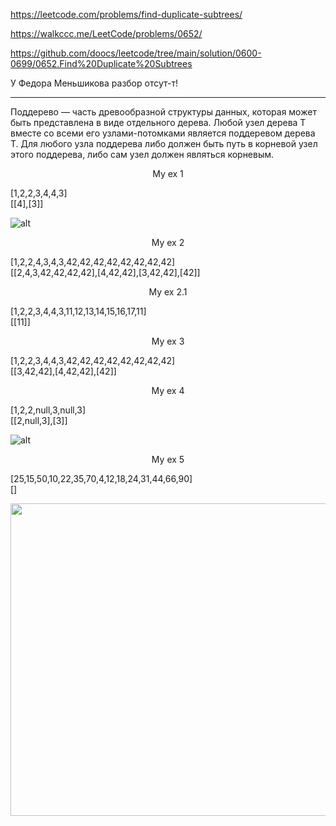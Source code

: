 https://leetcode.com/problems/find-duplicate-subtrees/

https://walkccc.me/LeetCode/problems/0652/

https://github.com/doocs/leetcode/tree/main/solution/0600-0699/0652.Find%20Duplicate%20Subtrees

У Федора Меньшикова разбор отсут-т!

_________

Поддерево — часть древообразной структуры данных, которая может быть представлена в виде отдельного дерева. Любой узел дерева T вместе со всеми его узлами-потомками является поддеревом дерева T. Для любого узла поддерева либо должен быть путь в корневой узел этого поддерева, либо сам узел должен являться корневым. 

<p align="center">My ex 1</p>

[1,2,2,3,4,4,3]  
[[4],[3]]

![ alt](https://assets.leetcode.com/uploads/2021/02/19/symtree1.jpg)

<p align="center">My ex 2</p>

[1,2,2,4,3,4,3,42,42,42,42,42,42,42,42]  
[[2,4,3,42,42,42,42],[4,42,42],[3,42,42],[42]]

<p align="center">My ex 2.1</p>

[1,2,2,3,4,4,3,11,12,13,14,15,16,17,11]  
[[11]]

<p align="center">My ex 3</p>

[1,2,2,3,4,4,3,42,42,42,42,42,42,42,42]  
[[3,42,42],[4,42,42],[42]]

<p align="center">My ex 4</p>

[1,2,2,null,3,null,3]  
[[2,null,3],[3]]

![ alt](https://assets.leetcode.com/uploads/2021/02/19/symtree2.jpg)

<p align="center">My ex 5</p>

[25,15,50,10,22,35,70,4,12,18,24,31,44,66,90]  
[]

<img src="https://github.com/SkosMartren/useful-materials/blob/main/travel_tree_three.png" width="800" height="500"/>
